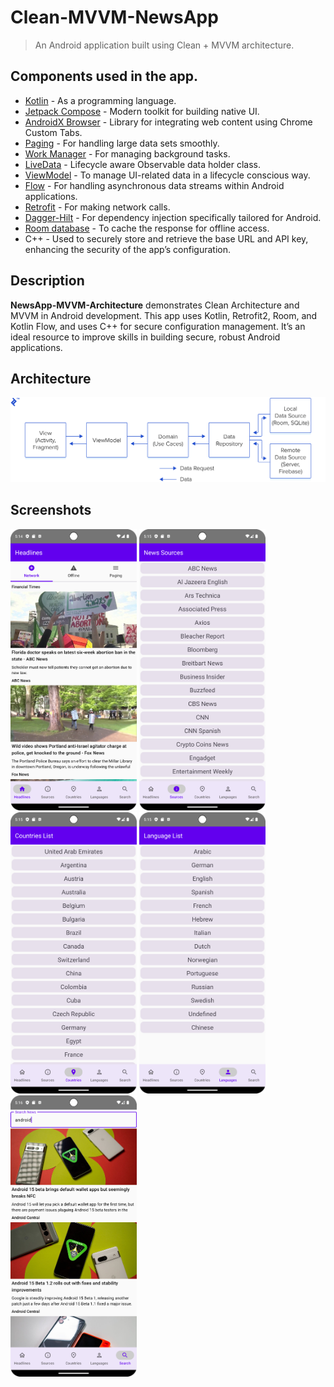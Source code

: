 # Clean-MVVM-NewsApp

> An Android application built using Clean + MVVM architecture.

## Components used in the app.
- [Kotlin](https://kotlinlang.org/) - As a programming language.
- [Jetpack Compose](https://developer.android.com/jetpack/compose) - Modern toolkit for building native UI.
- [AndroidX Browser](https://developer.android.com/jetpack/androidx/releases/browser) - Library for integrating web content using Chrome Custom Tabs.
- [Paging](https://developer.android.com/topic/libraries/architecture/paging) - For handling large data sets smoothly.
- [Work Manager](https://developer.android.com/topic/libraries/architecture/workmanager) - For managing background tasks.
- [LiveData](https://developer.android.com/topic/libraries/architecture/livedata) - Lifecycle aware Observable data holder class.
- [ViewModel](https://developer.android.com/topic/libraries/architecture/viewmodel) - To manage UI-related data in a lifecycle conscious way.
- [Flow](https://developer.android.com/kotlin/flow) - For handling asynchronous data streams within Android applications.
- [Retrofit](https://square.github.io/retrofit/) - For making network calls.
- [Dagger-Hilt](https://dagger.dev/hilt/) - For dependency injection specifically tailored for Android.
- [Room database](https://developer.android.com/topic/libraries/architecture/room) - To cache the response for offline access.
- C++ - Used to securely store and retrieve the base URL and API key, enhancing the security of the app’s configuration.

## Description
**NewsApp-MVVM-Architecture** demonstrates Clean Architecture and MVVM in Android development. This app uses Kotlin, Retrofit2, Room, and Kotlin Flow, and uses C++ for secure configuration management. It’s an ideal resource to improve skills in building secure, robust Android applications.

## Architecture
![Architecture](https://github.com/sagrawal2418/NewsApp-MVVM-Architecture/blob/main/image.png)

## Screenshots
<img alt="NewsApp" height="450px" src="https://github.com/sagrawal2418/NewsApp-MVVM-Architecture/blob/main/Screenshot_20240503_171501.png" />
<img alt="NewsApp" height="450px" src="https://github.com/sagrawal2418/NewsApp-MVVM-Architecture/blob/main/Screenshot_20240503_171514.png" />
<img alt="NewsApp" height="450px" src="https://github.com/sagrawal2418/NewsApp-MVVM-Architecture/blob/main/Screenshot_20240503_171523.png" />
<img alt="NewsApp" height="450px" src="https://github.com/sagrawal2418/NewsApp-MVVM-Architecture/blob/main/Screenshot_20240503_171531.png" />
<img alt="NewsApp" height="450px" src="https://github.com/sagrawal2418/NewsApp-MVVM-Architecture/blob/main/Screenshot_20240503_171604.png" />
